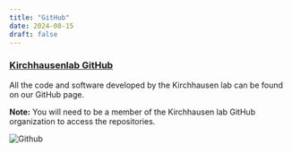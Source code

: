 ```yaml
---
title: "GitHub"
date: 2024-08-15
draft: false
---
```


### [Kirchhausenlab GitHub](#https://github.com/kirchhausenlab)

All the code and software developed by the Kirchhausen lab can be found on our GitHub page.

**Note:** You will need to be a member of the Kirchhausen lab GitHub organization to access the repositories.

![Github](/github.png)
